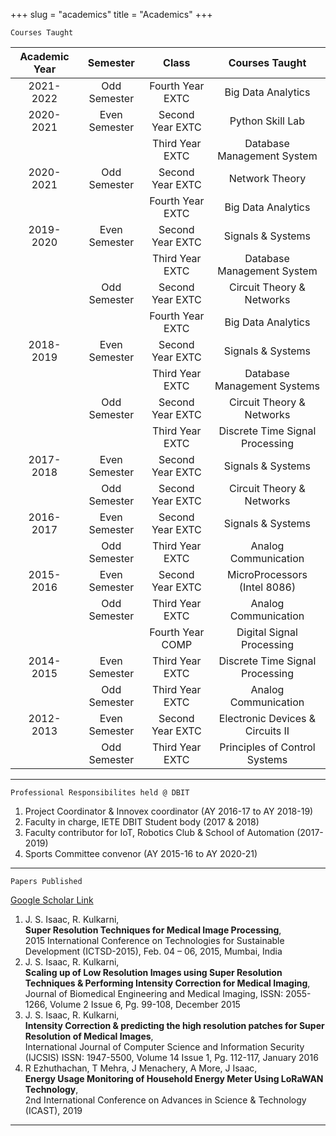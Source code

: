 +++ 
slug = "academics"
title = "Academics"
+++
 
```
Courses Taught
```

| Academic Year |   Semester    |      Class       |          Courses Taught          |
| :-----------: | :-----------: | :--------------: | :------------------------------: |
|   2021-2022   | Odd Semester  | Fourth Year EXTC |        Big Data Analytics        |
|   2020-2021   | Even Semester | Second Year EXTC |         Python Skill Lab         |
|               |               | Third Year EXTC  |    Database Management System    |
|   2020-2021   | Odd Semester  | Second Year EXTC |          Network Theory          |
|               |               | Fourth Year EXTC |        Big Data Analytics        |
|   2019-2020   | Even Semester | Second Year EXTC |        Signals & Systems         |
|               |               | Third Year EXTC  |    Database Management System    |
|               | Odd Semester  | Second Year EXTC |    Circuit Theory & Networks     |
|               |               | Fourth Year EXTC |        Big Data Analytics        |
|   2018-2019   | Even Semester | Second Year EXTC |        Signals & Systems         |
|               |               | Third Year EXTC  |   Database Management Systems    |
|               | Odd Semester  | Second Year EXTC |    Circuit Theory & Networks     |
|               |               | Third Year EXTC  | Discrete Time Signal Processing  |
|   2017-2018   | Even Semester | Second Year EXTC |        Signals & Systems         |
|               | Odd Semester  | Second Year EXTC |    Circuit Theory & Networks     |
|   2016-2017   | Even Semester | Second Year EXTC |        Signals & Systems         |
|               | Odd Semester  | Third Year EXTC  |       Analog Communication       |
|   2015-2016   | Even Semester | Second Year EXTC |   MicroProcessors (Intel 8086)   |
|               | Odd Semester  | Third Year EXTC  |       Analog Communication       |
|               |               | Fourth Year COMP |    Digital Signal Processing     |
|   2014-2015   | Even Semester | Third Year EXTC  | Discrete Time Signal Processing  |
|               | Odd Semester  | Third Year EXTC  |       Analog Communication       |
|   2012-2013   | Even Semester | Second Year EXTC | Electronic Devices & Circuits II |
|               | Odd Semester  | Third Year EXTC  |  Principles of Control Systems   |

---

```
Professional Responsibilites held @ DBIT
```

1. Project Coordinator & Innovex coordinator (AY 2016-17 to AY 2018-19)
2. Faculty in charge, IETE DBIT Student body (2017 & 2018)
3. Faculty contributor for IoT, Robotics Club & School of Automation (2017-2019)
4. Sports Committee convenor (AY 2015-16 to AY 2020-21)

---

```
Papers Published
```

[Google Scholar Link](https://scholar.google.com/citations?user=2EQfsnsAAAAJ)

1. J. S. Isaac, R. Kulkarni,  
   **Super Resolution Techniques for Medical Image Processing**,  
   2015 International Conference on Technologies for Sustainable Development (ICTSD-2015), Feb. 04 – 06, 2015, Mumbai,
   India
2. J. S. Isaac, R. Kulkarni,  
   **Scaling up of Low Resolution Images using Super Resolution Techniques & Performing Intensity Correction for Medical Imaging**,  
   Journal of Biomedical Engineering and Medical Imaging, ISSN: 2055-1266, Volume 2 Issue 6, Pg. 99-108, December
   2015
3. J. S. Isaac, R. Kulkarni,  
   **Intensity Correction & predicting the high resolution patches for Super Resolution of Medical Images**,  
   International Journal of Computer Science and Information Security (IJCSIS) ISSN: 1947-5500, Volume 14 Issue 1, Pg. 112-117, January 2016
4. R Ezhuthachan, T Mehra, J Menachery, A More, J Isaac,  
   **Energy Usage Monitoring of Household Energy Meter Using LoRaWAN Technology**,  
   2nd International Conference on Advances in Science & Technology (ICAST), 2019

---
